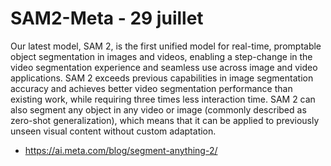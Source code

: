 # SAM2-Meta - 29 juillet 
Our latest model, SAM 2, is the first unified model for real-time, promptable object segmentation in images and videos, enabling a step-change in the video segmentation experience and seamless use across image and video applications. SAM 2 exceeds previous capabilities in image segmentation accuracy and achieves better video segmentation performance than existing work, while requiring three times less interaction time. SAM 2 can also segment any object in any video or image (commonly described as zero-shot generalization), which means that it can be applied to previously unseen visual content without custom adaptation.
- https://ai.meta.com/blog/segment-anything-2/
  
